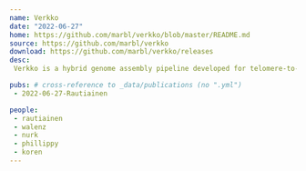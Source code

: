 ```yaml
---
name: Verkko
date: "2022-06-27"
home: https://github.com/marbl/verkko/blob/master/README.md
source: https://github.com/marbl/verkko
download: https://github.com/marbl/verkko/releases
desc:
 Verkko is a hybrid genome assembly pipeline developed for telomere-to-telomere assembly of long accurate (e.g. PacBio HiFi) and ultra-long (e.g. Oxford Nanopore UL) reads. Verkko is Finnish for net, mesh and graph.

pubs: # cross-reference to _data/publications (no ".yml")
 - 2022-06-27-Rautiainen

people:
 - rautiainen 
 - walenz
 - nurk
 - phillippy
 - koren
---
```

